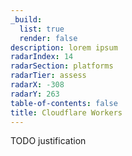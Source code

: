 ```yaml
---
_build:
  list: true
  render: false
description: lorem ipsum
radarIndex: 14
radarSection: platforms
radarTier: assess
radarX: -308
radarY: 263
table-of-contents: false
title: Cloudflare Workers
---
```


TODO justification
